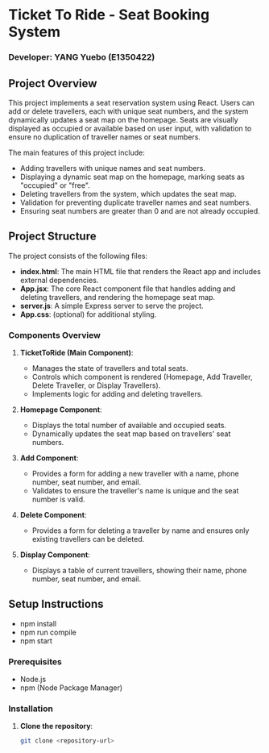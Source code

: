 # Ticket To Ride - Seat Booking System

### Developer: **YANG Yuebo** (E1350422)

## Project Overview

This project implements a seat reservation system using React. Users can add or delete travellers, each with unique seat numbers, and the system dynamically updates a seat map on the homepage. Seats are visually displayed as occupied or available based on user input, with validation to ensure no duplication of traveller names or seat numbers.

The main features of this project include:
- Adding travellers with unique names and seat numbers.
- Displaying a dynamic seat map on the homepage, marking seats as "occupied" or "free".
- Deleting travellers from the system, which updates the seat map.
- Validation for preventing duplicate traveller names and seat numbers.
- Ensuring seat numbers are greater than 0 and are not already occupied.

## Project Structure

The project consists of the following files:

- **index.html**: The main HTML file that renders the React app and includes external dependencies.
- **App.jsx**: The core React component file that handles adding and deleting travellers, and rendering the homepage seat map.
- **server.js**: A simple Express server to serve the project.
- **App.css**: (optional) for additional styling.

### Components Overview

1. **TicketToRide (Main Component)**:
    - Manages the state of travellers and total seats.
    - Controls which component is rendered (Homepage, Add Traveller, Delete Traveller, or Display Travellers).
    - Implements logic for adding and deleting travellers.

2. **Homepage Component**:
    - Displays the total number of available and occupied seats.
    - Dynamically updates the seat map based on travellers' seat numbers.

3. **Add Component**:
    - Provides a form for adding a new traveller with a name, phone number, seat number, and email.
    - Validates to ensure the traveller's name is unique and the seat number is valid.

4. **Delete Component**:
    - Provides a form for deleting a traveller by name and ensures only existing travellers can be deleted.

5. **Display Component**:
    - Displays a table of current travellers, showing their name, phone number, seat number, and email.

## Setup Instructions
- npm install
- npm run compile
- npm start


### Prerequisites
- Node.js
- npm (Node Package Manager)

### Installation

1. **Clone the repository**:
   ```bash
   git clone <repository-url>
